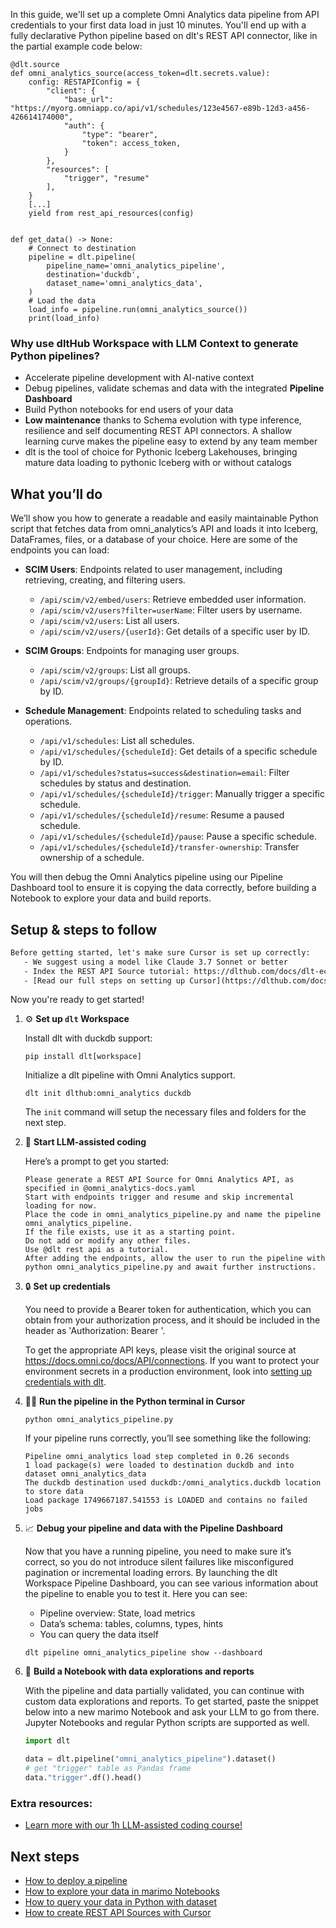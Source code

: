 In this guide, we'll set up a complete Omni Analytics data pipeline from API credentials to your first data load in just 10 minutes. You'll end up with a fully declarative Python pipeline based on dlt's REST API connector, like in the partial example code below:

```python-outcome
@dlt.source
def omni_analytics_source(access_token=dlt.secrets.value):
    config: RESTAPIConfig = {
        "client": {
            "base_url": "https://myorg.omniapp.co/api/v1/schedules/123e4567-e89b-12d3-a456-426614174000",
            "auth": {
                "type": "bearer",
                "token": access_token,
            }
        },
        "resources": [
            "trigger", "resume"
        ],
    }
    [...]
    yield from rest_api_resources(config)


def get_data() -> None:
    # Connect to destination
    pipeline = dlt.pipeline(
        pipeline_name='omni_analytics_pipeline',
        destination='duckdb',
        dataset_name='omni_analytics_data', 
    )
    # Load the data
    load_info = pipeline.run(omni_analytics_source())
    print(load_info) 
```

### Why use dltHub Workspace with LLM Context to generate Python pipelines?

- Accelerate pipeline development with AI-native context
- Debug pipelines, validate schemas and data with the integrated **Pipeline Dashboard**
- Build Python notebooks for end users of your data
- **Low maintenance** thanks to Schema evolution with type inference, resilience and self documenting REST API connectors. A shallow learning curve makes the pipeline easy to extend by any team member
- dlt is the tool of choice for Pythonic Iceberg Lakehouses, bringing mature data loading to pythonic Iceberg with or without catalogs

## What you’ll do

We’ll show you how to generate a readable and easily maintainable Python script that fetches data from omni_analytics’s API and loads it into Iceberg, DataFrames, files, or a database of your choice. Here are some of the endpoints you can load:

- **SCIM Users**: Endpoints related to user management, including retrieving, creating, and filtering users.
  - `/api/scim/v2/embed/users`: Retrieve embedded user information.
  - `/api/scim/v2/users?filter=userName`: Filter users by username.
  - `/api/scim/v2/users`: List all users.
  - `/api/scim/v2/users/{userId}`: Get details of a specific user by ID.
  
- **SCIM Groups**: Endpoints for managing user groups.
  - `/api/scim/v2/groups`: List all groups.
  - `/api/scim/v2/groups/{groupId}`: Retrieve details of a specific group by ID.

- **Schedule Management**: Endpoints related to scheduling tasks and operations.
  - `/api/v1/schedules`: List all schedules.
  - `/api/v1/schedules/{scheduleId}`: Get details of a specific schedule by ID.
  - `/api/v1/schedules?status=success&destination=email`: Filter schedules by status and destination.
  - `/api/v1/schedules/{scheduleId}/trigger`: Manually trigger a specific schedule.
  - `/api/v1/schedules/{scheduleId}/resume`: Resume a paused schedule.
  - `/api/v1/schedules/{scheduleId}/pause`: Pause a specific schedule.
  - `/api/v1/schedules/{scheduleId}/transfer-ownership`: Transfer ownership of a schedule.

You will then debug the Omni Analytics pipeline using our Pipeline Dashboard tool to ensure it is copying the data correctly, before building a Notebook to explore your data and build reports.

## Setup & steps to follow

```default
Before getting started, let's make sure Cursor is set up correctly:
   - We suggest using a model like Claude 3.7 Sonnet or better
   - Index the REST API Source tutorial: https://dlthub.com/docs/dlt-ecosystem/verified-sources/rest_api/ and add it to context as **@dlt rest api**
   - [Read our full steps on setting up Cursor](https://dlthub.com/docs/dlt-ecosystem/llm-tooling/cursor-restapi#23-configuring-cursor-with-documentation)
```

Now you're ready to get started!

1. ⚙️ **Set up `dlt` Workspace**
    
    Install dlt with duckdb support:
    ```shell
    pip install dlt[workspace]
    ```

    Initialize a dlt pipeline with Omni Analytics support.
    ```shell
    dlt init dlthub:omni_analytics duckdb
    ```

    The `init` command will setup the necessary files and folders for the next step.
    
2. 🤠 **Start LLM-assisted coding**
    
    Here’s a prompt to get you started:
    
    ```prompt
    Please generate a REST API Source for Omni Analytics API, as specified in @omni_analytics-docs.yaml 
    Start with endpoints trigger and resume and skip incremental loading for now. 
    Place the code in omni_analytics_pipeline.py and name the pipeline omni_analytics_pipeline. 
    If the file exists, use it as a starting point. 
    Do not add or modify any other files. 
    Use @dlt rest api as a tutorial. 
    After adding the endpoints, allow the user to run the pipeline with python omni_analytics_pipeline.py and await further instructions.
    ```

    
3. 🔒 **Set up credentials** 
    
    You need to provide a Bearer token for authentication, which you can obtain from your authorization process, and it should be included in the header as 'Authorization: Bearer <TOKEN>'.
    
    To get the appropriate API keys, please visit the original source at https://docs.omni.co/docs/API/connections.
    If you want to protect your environment secrets in a production environment, look into [setting up credentials with dlt](https://dlthub.com/docs/walkthroughs/add_credentials).
    
4. 🏃‍♀️ **Run the pipeline in the Python terminal in Cursor**
    
    ```shell
    python omni_analytics_pipeline.py
    ```
    
    If your pipeline runs correctly, you’ll see something like the following:
    
    ```shell
    Pipeline omni_analytics load step completed in 0.26 seconds
    1 load package(s) were loaded to destination duckdb and into dataset omni_analytics_data
    The duckdb destination used duckdb:/omni_analytics.duckdb location to store data
    Load package 1749667187.541553 is LOADED and contains no failed jobs
    ```
    
5. 📈 **Debug your pipeline and data with the Pipeline Dashboard**

    Now that you have a running pipeline, you need to make sure it’s correct, so you do not introduce silent failures like misconfigured pagination or incremental loading errors. By launching the dlt Workspace Pipeline Dashboard, you can see various information about the pipeline to enable you to test it. Here you can see:
    - Pipeline overview: State, load metrics
    - Data’s schema: tables, columns, types, hints
    - You can query the data itself
    
    ```shell
    dlt pipeline omni_analytics_pipeline show --dashboard
    ```
    
6. 🐍 **Build a Notebook with data explorations and reports**

    With the pipeline and data partially validated, you can continue with custom data explorations and reports. To get started, paste the snippet below into a new marimo Notebook and ask your LLM to go from there. Jupyter Notebooks and regular Python scripts are supported as well.

    
    ```python
    import dlt

   data = dlt.pipeline("omni_analytics_pipeline").dataset()
   # get "trigger" table as Pandas frame
   data."trigger".df().head()
    ```

### Extra resources:

- [Learn more with our 1h LLM-assisted coding course!](https://www.youtube.com/watch?v=GGid70rnJuM)

## Next steps

- [How to deploy a pipeline](https://dlthub.com/docs/walkthroughs/deploy-a-pipeline)
- [How to explore your data in marimo Notebooks](https://dlthub.com/docs/general-usage/dataset-access/marimo)
- [How to query your data in Python with dataset](https://dlthub.com/docs/general-usage/dataset-access/dataset)
- [How to create REST API Sources with Cursor](https://dlthub.com/docs/dlt-ecosystem/llm-tooling/cursor-restapi)